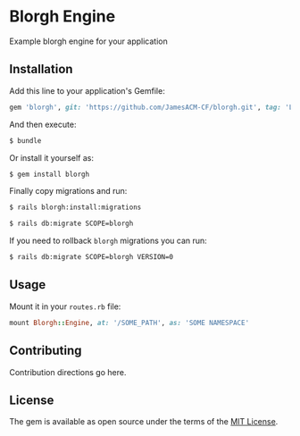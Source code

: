 # Blorgh Engine
Example blorgh engine for your application

## Installation
Add this line to your application's Gemfile:

```ruby
gem 'blorgh', git: 'https://github.com/JamesACM-CF/blorgh.git', tag: 'LATEST_TAG'
```

And then execute:
```bash
$ bundle
```

Or install it yourself as:
```bash
$ gem install blorgh
```

Finally copy migrations and run:
```bash
$ rails blorgh:install:migrations
```

```bash
$ rails db:migrate SCOPE=blorgh
```

If you need to rollback `blorgh` migrations you can run:

```bash
$ rails db:migrate SCOPE=blorgh VERSION=0
```

## Usage
Mount it in your `routes.rb` file:

```ruby
mount Blorgh::Engine, at: '/SOME_PATH', as: 'SOME NAMESPACE'
```

## Contributing
Contribution directions go here.

## License
The gem is available as open source under the terms of the [MIT License](https://opensource.org/licenses/MIT).
